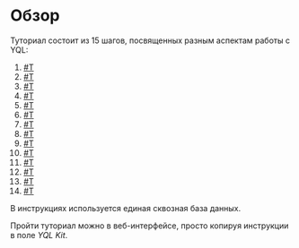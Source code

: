 # Обзор

Туториал состоит из 15 шагов, посвященных разным аспектам работы с YQL:

1. [#T](01_Create_demo_tables.md)
1. [#T](02_Fill_tables_with_data.md)
1. [#T](03_Select_all_columns.md)
1. [#T](04_Select_specific_columns.md)
1. [#T](05_Basic_filter_and_sort.md)
1. [#T](06_Basic_aggregation.md)
1. [#T](07_Conditional_values.md)
1. [#T](09_Join_tables.md)
1. [#T](10_Replace_into.md)
1. [#T](11_Upsert_into.md)
1. [#T](12_Insert_into.md)
1. [#T](13_Update.md)
1. [#T](14_Delete.md)
1. [#T](15_Alter_table.md)

В инструкциях используется единая сквозная база данных.

Пройти туториал можно в веб-интерфейсе, просто копируя инструкции в поле *YQL Kit*.